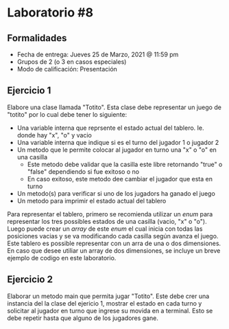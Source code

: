 # Laboratorio #8
## Formalidades
- Fecha de entrega: Jueves 25 de Marzo, 2021 @ 11:59 pm
- Grupos de 2 (o 3 en casos especiales)
- Modo de calificación: Presentación

## Ejercicio 1

Elabore una clase llamada "Totito". Esta clase debe representar un juego de "totito" por lo cual debe tener lo siguiente:
* Una variable interna que reprsente el estado actual del tablero. Ie. donde hay "x", "o" y vacio
* Una variable interna que indique si es el turno del jugador 1 o jugador 2
* Un metodo que le permite colocar al jugador en turno una "x" o "o" en una casilla
    * Este metodo debe validar que la casilla este libre retornando "true" o "false" dependiendo si fue exitoso o no
    * En caso exitoso, este metodo dee cambiar el jugador que esta en turno
* Un metodo(s) para verificar si uno de los jugadors ha ganado el juego
* Un metodo para imprimir el estado actual del tablero

Para representar el tablero, primero se recomienda utilizar un *enum* para representar los tres possibles estados de una casilla (vacio, "x" o "o"). Luego puede crear un *array* de este *enum* el cual inicia con todas las posiciones vacias y se va modificando cada casilla según avanza el juego. Este tablero es possible representar con un arra de una o dos dimensiones. En caso que desee utiliar un array de dos dimensiones, se incluye un breve ejemplo de codigo en este laboratorio.

## Ejercicio 2

Elaborar un metodo main que permita jugar "Totito". Este debe crer una instancia del la clase del ejericio 1, mostrar el estado en cada turno y solicitar al jugador en turno que ingrese su movida en a terminal. Esto se debe repetir hasta que alguno de los jugadores gane.